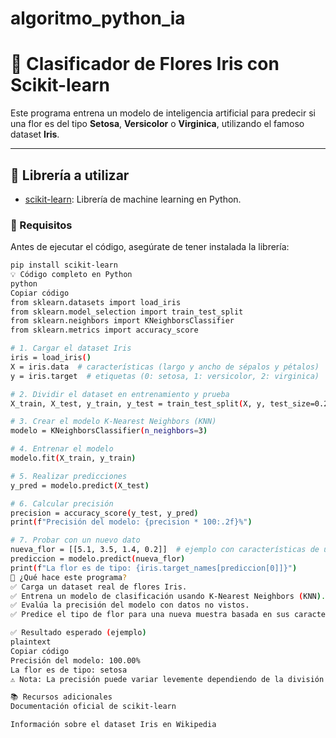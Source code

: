 # algoritmo_python_ia
# 🌸 Clasificador de Flores Iris con Scikit-learn

Este programa entrena un modelo de inteligencia artificial para predecir si una flor es del tipo **Setosa**, **Versicolor** o **Virginica**, utilizando el famoso dataset **Iris**.

---

## 🧠 Librería a utilizar

- [scikit-learn](https://scikit-learn.org/): Librería de machine learning en Python.

### 📝 Requisitos

Antes de ejecutar el código, asegúrate de tener instalada la librería:

```bash
pip install scikit-learn
💡 Código completo en Python
python
Copiar código
from sklearn.datasets import load_iris
from sklearn.model_selection import train_test_split
from sklearn.neighbors import KNeighborsClassifier
from sklearn.metrics import accuracy_score

# 1. Cargar el dataset Iris
iris = load_iris()
X = iris.data  # características (largo y ancho de sépalos y pétalos)
y = iris.target  # etiquetas (0: setosa, 1: versicolor, 2: virginica)

# 2. Dividir el dataset en entrenamiento y prueba
X_train, X_test, y_train, y_test = train_test_split(X, y, test_size=0.2, random_state=42)

# 3. Crear el modelo K-Nearest Neighbors (KNN)
modelo = KNeighborsClassifier(n_neighbors=3)

# 4. Entrenar el modelo
modelo.fit(X_train, y_train)

# 5. Realizar predicciones
y_pred = modelo.predict(X_test)

# 6. Calcular precisión
precision = accuracy_score(y_test, y_pred)
print(f"Precisión del modelo: {precision * 100:.2f}%")

# 7. Probar con un nuevo dato
nueva_flor = [[5.1, 3.5, 1.4, 0.2]]  # ejemplo con características de una flor
prediccion = modelo.predict(nueva_flor)
print(f"La flor es de tipo: {iris.target_names[prediccion[0]]}")
📌 ¿Qué hace este programa?
✅ Carga un dataset real de flores Iris.
✅ Entrena un modelo de clasificación usando K-Nearest Neighbors (KNN).
✅ Evalúa la precisión del modelo con datos no vistos.
✅ Predice el tipo de flor para una nueva muestra basada en sus características.

✅ Resultado esperado (ejemplo)
plaintext
Copiar código
Precisión del modelo: 100.00%
La flor es de tipo: setosa
⚠️ Nota: La precisión puede variar levemente dependiendo de la división aleatoria del dataset.

📚 Recursos adicionales
Documentación oficial de scikit-learn

Información sobre el dataset Iris en Wikipedia

